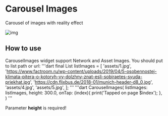 # Carousel Images

Carousel of images with reality effect

![img](demo.gif)

## How to use

CarouselImages widget support Network and Asset Images. You should put to list path or url:
'''dart
final List<String> listImages = [
    'assets/1.jpg',
    'https://www.factroom.ru/wp-content/uploads/2019/04/5-osobennostej-klimata-pitera-o-kotoryh-vy-dolzhny-znat-esli-sobiraetes-syuda-priekhat.jpg',
    'https://cdn.flixbus.de/2018-01/munich-header-d8_0.jpg',
    'assets/4.jpg',
    'assets/5.jpg',
  ];
'''
'''dart
  CarouselImages(
            listImages: listImages,
            height: 300.0,
            onTap: (index){
              print('Tapped on page $index');
            },
          )
'''

Parameter **height** is required!


